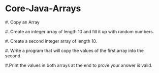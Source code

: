 # Core-Java-Arrays

#. Copy an Array

#. Create an integer array of length 10 and fill it up with random numbers.

#. Create a second integer array of length 10.

#. Write a program that will copy the values of the first array into the second.

#.Print the values in both arrays at the end to prove your answer is valid.
